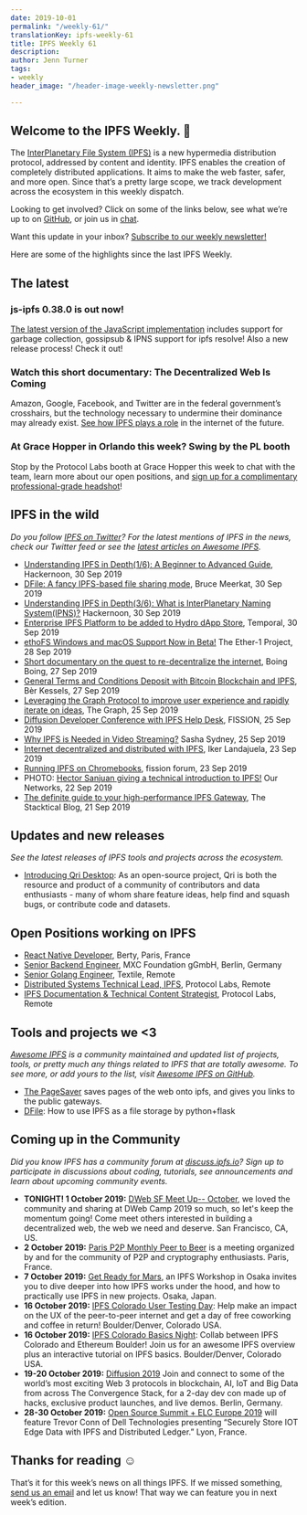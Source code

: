 ```yaml
---
date: 2019-10-01
permalink: "/weekly-61/"
translationKey: ipfs-weekly-61
title: IPFS Weekly 61
description: 
author: Jenn Turner
tags:
- weekly
header_image: "/header-image-weekly-newsletter.png"

---
```

## Welcome to the IPFS Weekly. 👋

The [InterPlanetary File System (IPFS)](https://ipfs.io/) is a new hypermedia distribution protocol, addressed by content and identity. IPFS enables the creation of completely distributed applications. It aims to make the web faster, safer, and more open. Since that’s a pretty large scope, we track development across the ecosystem in this weekly dispatch.

Looking to get involved? Click on some of the links below, see what we’re up to on [GitHub](https://github.com/ipfs), or join us in [chat](https://riot.im/app/#/room/#ipfs:matrix.org).

Want this update in your inbox? [Subscribe to our weekly newsletter!](http://eepurl.com/gL2Pi5)

Here are some of the highlights since the last IPFS Weekly.

## The latest

### js-ipfs 0.38.0 is out now!

[The latest version of the JavaScript implementation](https://blog.ipfs.io/070-js-ipfs-0-38/) includes support for garbage collection, gossipsub & IPNS support for ipfs resolve! Also a new release process! Check it out!

### Watch this short documentary: The Decentralized Web Is Coming

Amazon, Google, Facebook, and Twitter are in the federal government’s crosshairs, but the technology necessary to undermine their dominance may already exist. [See how IPFS plays a role](https://www.youtube.com/watch?v=R1ccwyP6fjc&feature=youtu.be) in the internet of the future.

### At Grace Hopper in Orlando this week? Swing by the PL booth

Stop by the Protocol Labs booth at Grace Hopper this week to chat with the team, learn more about our open positions, and [sign up for a complimentary professional-grade headshot](https://twitter.com/IPFSevents/status/1178711529656422406?s=20)!

## IPFS in the wild

_Do you follow [IPFS on Twitter](https://twitter.com/IPFSbot)? For the latest mentions of IPFS in the news, check our Twitter feed or see the [latest articles on Awesome IPFS](https://awesome.ipfs.io/articles/)._

- [Understanding IPFS in Depth(1/6): A Beginner to Advanced Guide](https://hackernoon.com/understanding-ipfs-in-depth-1-5-a-beginner-to-advanced-guide-e937675a8c8a), Hackernoon, 30 Sep 2019
- [DFile: A fancy IPFS-based file sharing mode](https://medium.com/@bruce.meerkat/dfile-a-fancy-ipfs-based-file-sharing-mode-e640e081f2c5), Bruce Meerkat, 30 Sep 2019
- [Understanding IPFS in Depth(3/6): What is InterPlanetary Naming System(IPNS)?](https://hackernoon.com/understanding-ipfs-in-depth-3-6-what-is-interplanetary-naming-system-ipns-9aca71e4c13b) Hackernoon, 30 Sep 2019
- [Enterprise IPFS Platform to be added to Hydro dApp Store](https://medium.com/temporal-cloud/enterprise-ipfs-platform-to-be-added-to-hydro-dapp-store-97958062631a), Temporal, 30 Sep 2019
- [ethoFS Windows and macOS Support Now in Beta!](https://medium.com/@Ether1Official/the-latest-updates-to-ethofs-and-what-they-mean-50c8d780e59d) The Ether-1 Project, 28 Sep 2019
- [Short documentary on the quest to re-decentralize the internet](https://boingboing.net/2019/09/27/decentralize-or-die-2.html), Boing Boing, 27 Sep 2019
- [General Terms and Conditions Deposit with Bitcoin Blockchain and IPFS](https://berk.es/2019/09/27/algemene-voorwaarden-deponeren-met-bitcoin-blockchain-en-ipfs/), Bèr Kessels, 27 Sep 2019
- [Leveraging the Graph Protocol to improve user experience and rapidly iterate on ideas](https://unlock-protocol.com/blog/the-graph-blog-post/), The Graph, 25 Sep 2019
- [Diffusion Developer Conference with IPFS Help Desk](https://blog.fission.codes/diffusion-developer-conference-with-ipfs-helpdesk/), FISSION, 25 Sep 2019
- [Why IPFS is Needed in Video Streaming?](https://dev.to/sashasydney99/why-ipfs-is-needed-in-video-streaming-3aj) Sasha Sydney, 25 Sep 2019
- [Internet decentralized and distributed with IPFS](https://soka.gitlab.io/blog/post/2019-09-23-ipfs/), Iker Landajuela, 23 Sep 2019
- [Running IPFS on Chromebooks](https://talk.fission.codes/t/running-ipfs-on-chromebooks/271), fission forum, 23 Sep 2019
- PHOTO: [Hector Sanjuan giving a technical introduction to IPFS!](https://twitter.com/_ournetworks/status/1175813420047831045?s=20) Our Networks, 22 Sep 2019
- [The definite guide to your high-performance IPFS Gateway](https://blog.stacktical.com/ipfs/gateway/dapp/2019/09/21/ipfs-server-google-cloud-platform.html), The Stacktical Blog, 21 Sep 2019

## Updates and new releases

_See the latest releases of IPFS tools and projects across the ecosystem._

- [Introducing Qri Desktop](https://qri.io/desktop/): As an open-source project, Qri is both the resource and product of a community of contributors and data enthusiasts - many of whom share feature ideas, help find and squash bugs, or contribute code and datasets.

## Open Positions working on IPFS

- [React Native Developer](https://berty.tech/jobs/react-native-developer/), Berty, Paris, France
- [Senior Backend Engineer](https://www.golangprojects.com/golang-go-job-dcr-Senior-Backend-Engineer-Berlin-MXC-Foundation-gGmbH.html), MXC Foundation gGmbH, Berlin, Germany
- [Senior Golang Engineer](https://www.golangprojects.com/golang-go-job-def-Senior-Golang-Engineer-Remote-Textile.html), Textile, Remote
- [Distributed Systems Technical Lead, IPFS](https://jobs.lever.co/protocol/9283f9b0-de64-4e1f-a221-5d02b0202198), Protocol Labs, Remote
- [IPFS Documentation & Technical Content Strategist](https://jobs.lever.co/protocol/e7db2c84-afd7-44a4-9a27-449c751d8289), Protocol Labs, Remote

## Tools and projects we <3

_[Awesome IPFS](https://awesome.ipfs.io/) is a community maintained and updated list of projects, tools, or pretty much any things related to IPFS that are totally awesome. To see more, or add yours to the list, visit [Awesome IPFS on GitHub](https://github.com/ipfs/awesome-ipfs)._

- [The PageSaver](https://pagesaver.dweb.tools/) saves pages of the web onto ipfs, and gives you links to the public gateways.
- [DFile](https://medium.com/@bruce.meerkat/dfile-how-to-use-ipfs-as-a-file-storage-by-python-flask-7906334e832a): How to use IPFS as a file storage by python+flask

## Coming up in the Community

_Did you know IPFS has a community forum at [discuss.ipfs.io](https://discuss.ipfs.io/)? Sign up to participate in discussions about coding, tutorials, see announcements and learn about upcoming community events._

- **TONIGHT! 1 October 2019:** [DWeb SF Meet Up-- October](https://www.eventbrite.com/e/dweb-sf-meet-up-october-tickets-73850257107), we loved the community and sharing at DWeb Camp 2019 so much, so let's keep the momentum going! Come meet others interested in building a decentralized web, the web we need and deserve. San Francisco, CA, US.
- **2 October 2019:** [Paris P2P Monthly Peer to Beer](https://p2p.paris/en/event/monthly-2/) is a meeting organized by and for the community of P2P and cryptography enthusiasts. Paris, France.
- **7 October 2019:** [Get Ready for Mars](https://www.eventbrite.com/e/ipfs-workshop-in-osaka-tickets-73598149045), an IPFS Workshop in Osaka invites you to dive deeper into how IPFS works under the hood, and how to practically use IPFS in new projects. Osaka, Japan.
- **16 October 2019:** [IPFS Colorado User Testing Day](https://www.meetup.com/IPFS-Colorado/events/264964856): Help make an impact on the UX of the peer-to-peer internet and get a day of free coworking and coffee in return! Boulder/Denver, Colorado USA.
- **16 October 2019:** [IPFS Colorado Basics Night](https://www.meetup.com/IPFS-Colorado/events/265003484): Collab between IPFS Colorado and Ethereum Boulder! Join us for an awesome IPFS overview plus an interactive tutorial on IPFS basics. Boulder/Denver, Colorado USA.
- **19-20 October 2019:** [Diffusion 2019](https://diffusion.events/) Join and connect to some of the world’s most exciting Web 3 protocols in blockchain, AI, IoT and Big Data from across The Convergence Stack, for a 2-day dev con made up of hacks, exclusive product launches, and live demos. Berlin, Germany.
- **28-30 October 2019:** [Open Source Summit + ELC Europe 2019](https://osseu19.sched.com/event/TLD8) will feature Trevor Conn of Dell Technologies presenting “Securely Store IOT Edge Data with IPFS and Distributed Ledger.” Lyon, France.

## Thanks for reading ☺️

That’s it for this week’s news on all things IPFS. If we missed something, [send us an email](mailto:newsletter@ipfs.io) and let us know! That way we can feature you in next week’s edition.